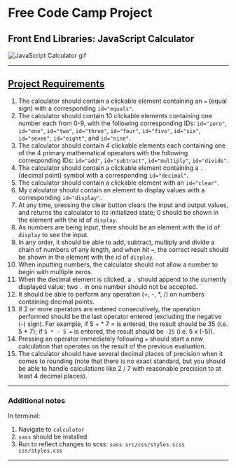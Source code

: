 # Free Code Camp Project
## Front End Libraries: JavaScript Calculator

![JavaScript Calculator gif](calculator/README/calculator.gif)

---

## [Project Requirements](https://www.freecodecamp.org/learn/front-end-libraries/front-end-libraries-projects/build-a-javascript-calculator)

1. The calculator should contain a clickable element containing an `=` (equal sign) with a corresponding `id="equals"`.
2. The calculator should contain 10 clickable elements containing one number each from 0-9, with the following corresponding IDs: `id="zero"`, `id="one"`, `id="two"`, `id="three"`, `id="four"`, `id="five"`, `id="six"`, `id="seven"`, `id="eight"`, and `id="nine"`.
3. The calculator should contain 4 clickable elements each containing one of the 4 primary mathematical operators with the following corresponding IDs: `id="add"`, `id="subtract"`, `id="multiply"`, `id="divide"`.
4. The calculator should contain a clickable element containing a `.` (decimal point) symbol with a corresponding `id="decimal"`.
5. The calculator should contain a clickable element with an `id="clear"`.
6. My calculator should contain an element to display values with a corresponding `id="display"`.
7. At any time, pressing the clear button clears the input and output values, and returns the calculator to its initialized state; 0 should be shown in the element with the id of `display`.
8. As numbers are being input, there should be an element with the id of `display` to see the input.
9. In any order, it should be able to add, subtract, multiply and divide a chain of numbers of any length, and when hit `=`, the correct result should be shown in the element with the id of `display`.
10. When inputting numbers, the calculator should not allow a number to begin with multiple zeros.
11. When the decimal element is clicked, a `.` should append to the currently displayed value; two `.` in one number should not be accepted.
12. It should be able to perform any operation (+, -, *, /) on numbers containing decimal points.
13. If 2 or more operators are entered consecutively, the operation performed should be the last operator entered (excluding the negative (-) sign). For example, if 5 + * 7 = is entered, the result should be 35 (i.e. 5 * 7); if `5 * - 5 =` is entered, the result should be `-25` (i.e. 5 x (-5)).
14. Pressing an operator immediately following `=` should start a new calculation that operates on the result of the previous evaluation.
15. The calculator should have several decimal places of precision when it comes to rounding (note that there is no exact standard, but you should be able to handle calculations like 2 / 7 with reasonable precision to at least 4 decimal places).

---

### Additional notes
In terminal:
1. Navigate to `calculator`
2. ```sass``` should be installed
3. Run to reflect changes to scss:
    `sass src/css/styles.scss css/styles.css`

---
